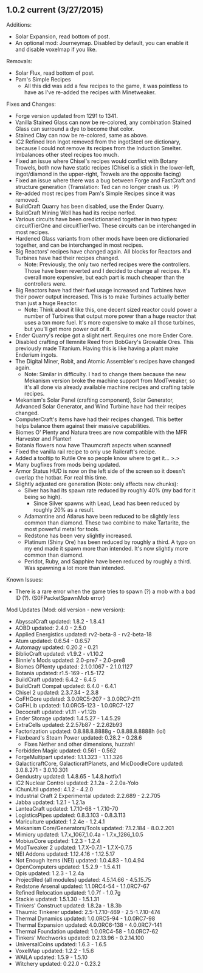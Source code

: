 ## 1.0.2 current (3/27/2015)
Additions:
 - Solar Expansion, read bottom of post.
 - An optional mod: Journeymap. Disabled by default, you can enable it and disable voxelmap if you like.

Removals:
 - Solar Flux, read bottom of post.
 - Pam's Simple Recipes
   - All this did was add a few recipes to the game, it was pointless to have as I've re-added the recipes with Minetweaker.

Fixes and Changes:
 - Forge version updated from 1291 to 1341.
 - Vanilla Stained Glass can now be re-colored, any combination Stained Glass can surround a dye to become that color.
 - Stained Clay can now be re-colored, same as above.
 - IC2 Refined Iron Ingot removed from the ingotSteel ore dictionary, because I could not remove its recipes from the Induction Smelter. Imbalances other steel recipes too much.
 - Fixed an issue where Chisel's recipes would conflict with Botany Trowels, both now have static recipes (Chisel is a stick in the lower-left, ingot/diamond in the upper-right, Trowels are the opposite facing)
 - Fixed an issue where there was a bug between Forge and FastCraft and structure generation (Translation: Ted can no longer crash us. :P)
 - Re-added most recipes from Pam's Simple Recipes since it was removed.
 - BuildCraft Quarry has been disabled, use the Ender Quarry.
 - BuildCraft Mining Well has had its recipe nerfed.
 - Various circuits have been oredictionaried together in two types: circuitTierOne and circuitTierTwo. These circuits can be interchanged in most recipes.
 - Hardened Glass variants from other mods have been ore dictionaried together, and can be interchanged in most recipes.
 - Big Reactors' recipes have changed again. All blocks for Reactors and Turbines have had their recipes changed.
     - Note: Previously, the only two nerfed recipes were the controllers. Those have been reverted and I decided to change all recipes. It's overall more expensive, but each part is much cheaper than the controllers were.
 - Big Reactors have had their fuel usage increased and Turbines have their power output increased. This is to make Turbines actually better than just a huge Reactor.
     - Note: Think about it like this, one decent sized reactor could power a number of Turbines that output more power than a huge reactor that uses a ton more fuel. It's more expensive to make all those turbines, but you'll get more power out of it.
 - Ender Quarry's recipe got a slight nerf. Requires one more Ender Core.
 - Disabled crafting of Ilemnite Reed from BobGary's Growable Ores. This previously made Titanium. Having this is like having a plant make Enderium ingots.
 - The Digital Miner, Robit, and Atomic Assembler's recipes have changed again.
     - Note: Similar in difficulty. I had to change them because the new Mekanism version broke the machine support from ModTweaker, so it's all done via already available machine recipes and crafting table recipes.
 - Mekanism's Solar Panel (crafting component), Solar Generator, Advanced Solar Generator, and Wind Turbine have had their recipes changed.
 - ComputerCraft's items have had their recipes changed. This better helps balance them against their massive capabilities.
 - Biomes O' Plenty and Natura trees are now compatible with the MFR Harvester and Planter!
 - Botania flowers now have Thaumcraft aspects when scanned!
 - Fixed the vanilla rail recipe to only use Railcraft's recipe.
 - Added a tooltip to Rutile Ore so people know where to get it... >.>
 - Many bugfixes from mods being updated.
 - Armor Status HUD is now on the left side of the screen so it doesn't overlap the hotbar. For real this time.
 - Slightly adjusted ore generation (Note: only affects new chunks):
    - Silver has had its spawn rate reduced by roughly 40% (my bad for it being so high).
       - Since Silver spawns with Lead, Lead has been reduced by roughly 20% as a result.
    - Adamantine and Atlarus have been reduced to be slightly less common than diamond. These two combine to make Tartarite, the most powerful metal for tools.
    - Redstone has been very slightly increased.
    - Platinum (Shiny Ore) has been reduced by roughly a third. A typo on my end made it spawn more than intended. It's now slightly more common than diamond.
    - Peridot, Ruby, and Sapphire have been reduced by roughly a third. Was spawning a lot more than intended.
 
Known Issues:
 - There is a rare error when the game tries to spawn (?) a mob with a bad ID (?). (S0FPacketSpawnMob error)

Mod Updates (Mod: old version - new version):

 - AbyssalCraft updated: 1.8.2 - 1.8.4.1
 - AOBD updated: 2.4.0 - 2.5.0
 - Applied Energistics updated: rv2-beta-8 - rv2-beta-18
 - Atum updated: 0.6.54 - 0.6.57
 - Automagy updated: 0.20.2 - 0.21
 - BiblioCraft updated: v1.9.2 - v1.10.2
 - Binnie's Mods updated: 2.0-pre7 - 2.0-pre8
 - Biomes OPlenty updated: 2.1.0.1067 - 2.1.0.1127
 - Botania updated: r1.5-169 - r1.5-172
 - BuildCraft updated: 6.4.2 - 6.4.5
 - BuildCraft Compat updated: 6.4.0 - 6.4.1
 - Chisel 2 updated: 2.3.7.34 - 2.3.8
 - CoFHCore updated: 3.0.0RC5-207 - 3.0.0RC7-211
 - CoFHLib updated: 1.0.0RC5-123 - 1.0.0RC7-127
 - Decocraft updated: v1.11 - v1.12b
 - Ender Storage updated: 1.4.5.27 - 1.4.5.29
 - ExtraCells updated: 2.2.57b87 - 2.2.62b93
 - Factorization updated: 0.8.88.8.8888g - 0.8.88.8.8888h (lol)
 - Flaxbeard's Steam Power updated: 0.28.2 - 0.28.6
   - Fixes Nether and other dimensions, huzzah!
 - Forbidden Magic updated: 0.561 - 0.562
 - ForgeMultipart updated: 1.1.1.323 - 1.1.1.326
 - GalacticraftCore, GalacticraftPlanets, and MicDoodleCore updated: 3.0.8.271 - 3.0.10.301
 - Gendustry updated: 1.4.8.65 - 1.4.8.hotfix1
 - IC2 Nuclear Control updated: 2.1.2a - 2.2.0a-Yolo
 - iChunUtil updated: 4.1.2 - 4.2.0
 - Industrial Craft 2 Experimental updated: 2.2.689 - 2.2.705
 - Jabba updated: 1.2.1 - 1.2.1a
 - LanteaCraft updated: 1.7.10-68 - 1.7.10-70
 - LogisticsPipes updated: 0.8.3.103 - 0.8.3.113
 - Mariculture updated: 1.2.4e - 1.2.4.1
 - Mekanism Core/Generators/Tools updated: 7.1.2.184 - 8.0.2.201
 - Mimicry updated: 1.7.x_1067_1.0.4a - 1.7.x_1286_1.0.5
 - MobiusCore updated: 1.2.3 - 1.2.4
 - ModTweaker 2 updated: 1.7.X-0.7.1 - 1.7.X-0.7.5
 - NEI Addons updated: 1.12.4.16 - 1.12.5.17
 - Not Enough Items (NEI) updated: 1.0.4.83 - 1.0.4.94
 - OpenComputers updated: 1.5.2.9 - 1.5.4.11
 - Opis updated: 1.2.3 - 1.2.4a
 - ProjectRed (all modules) updated: 4.5.14.66 - 4.5.15.75
 - Redstone Arsenal updated: 1.1.0RC4-54 - 1.1.0RC7-67
 - Refined Relocation updated: 1.0.7f - 1.0.7g
 - Stackie updated: 1.5.1.30 - 1.5.1.31
 - Tinkers' Construct updated: 1.8.2a - 1.8.3b
 - Thaumic Tinkerer updated: 2.5-1.7.10-469 - 2.5-1.7.10-474
 - Thermal Dynamics updated: 1.0.0RC5-94 - 1.0.0RC7-98
 - Thermal Expansion updated: 4.0.0RC6-138 - 4.0.0RC7-141
 - Thermal Foundation updated: 1.0.0RC4-58 - 1.0.0RC7-62
 - Tinkers' Mechworks updated: 0.2.13.96 - 0.2.14.100
 - UniversalCoins updated: 1.6.3 - 1.6.5
 - VoxelMap updated: 1.2.2 - 1.5.6
 - WAILA updated: 1.5.9 - 1.5.10
 - Witchery updated: 0.22.0 - 0.23.2
